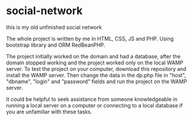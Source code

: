 # social-network
this is my old unfinished social network

The whole project is written by me in HTML, CSS, JS and PHP. 
Using bootstrap library and ORM RedBeanPHP.

The project initially worked on the domain and had a database, after the domain stopped working and the project worked only on the local WAMP server. To test the project on your computer, download this repository and install the WAMP server. Then change the data in the dp.php file in "host", "dbname", "login" and "password" fields and run the project on the WAMP server.

It could be helpful to seek assistance from someone knowledgeable in running a local server on a computer or connecting to a local database if you are unfamiliar with these tasks.
